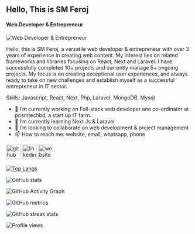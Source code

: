 ## Hello, This is SM Feroj
####  Web Developer & Entrepreneur
![ Web Developer & Entrepreneur]( )

Hello, this is SM Feroj, a versatile web developer & entrepreneur with over 3 years of experience in creating web content. My interest lies on related frameworks and libraries focusing on React, Next and Laravel. I have successfully completed 10+ projects and currently manage 5+ ongoing projects. My focus is on creating exceptional user experiences, and always ready to take on new challenges and establish myself as a successful entrepreneur in IT sector.

Skills: Javascript, React, Next, Php, Laravel, MongoDB, Mysql

- 🔭 I’m currently working on Full-stack web developer ane co-ordinator at prismtechbd, a start up IT farm. 
- 🌱 I’m currently learning Next Js & Laravel 
- 👯 I’m looking to collaborate on web development & project management 
- 📫 How to reach me: website, email, whatsapp, phone 


[<img src='https://cdn.jsdelivr.net/npm/simple-icons@3.0.1/icons/github.svg' alt='github' height='40'>](https://github.com/smferoj)  [<img src='https://cdn.jsdelivr.net/npm/simple-icons@3.0.1/icons/linkedin.svg' alt='linkedin' height='40'>](https://www.linkedin.com/in/sm-feroj-94b300249//)  [<img src='https://cdn.jsdelivr.net/npm/simple-icons@3.0.1/icons/icloud.svg' alt='website' height='40'>](www.smferoj.com)  

[![Top Langs](https://github-readme-stats.vercel.app/api/top-langs/?username=smferoj)](https://github.com/anuraghazra/github-readme-stats)

![GitHub stats](https://github-readme-stats.vercel.app/api?username=smferoj&show_icons=true&count_private=true)  

![GitHub Activity Graph](https://activity-graph.herokuapp.com/graph?username=smferoj)  

![GitHub metrics](https://metrics.lecoq.io/smferoj)  

![GitHub streak stats](https://streak-stats.demolab.com/?user=smferoj)  

![Profile views](https://gpvc.arturio.dev/smferoj)  
